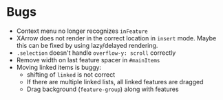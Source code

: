 # Bugs
- Context menu no longer recognizes `inFeature`
- XArrow does not render in the correct location in `insert` mode. Maybe this can be fixed by using lazy/delayed rendering.
- `.selection` doesn't handle `overflow-y: scroll` correctly
- Remove width on last feature spacer in `#mainItems`
- Moving linked items is buggy:
  - shifting of `linked` is not correct
  - If there are multiple linked lists, all linked features are dragged
  - Drag background (`feature-group`) along with features